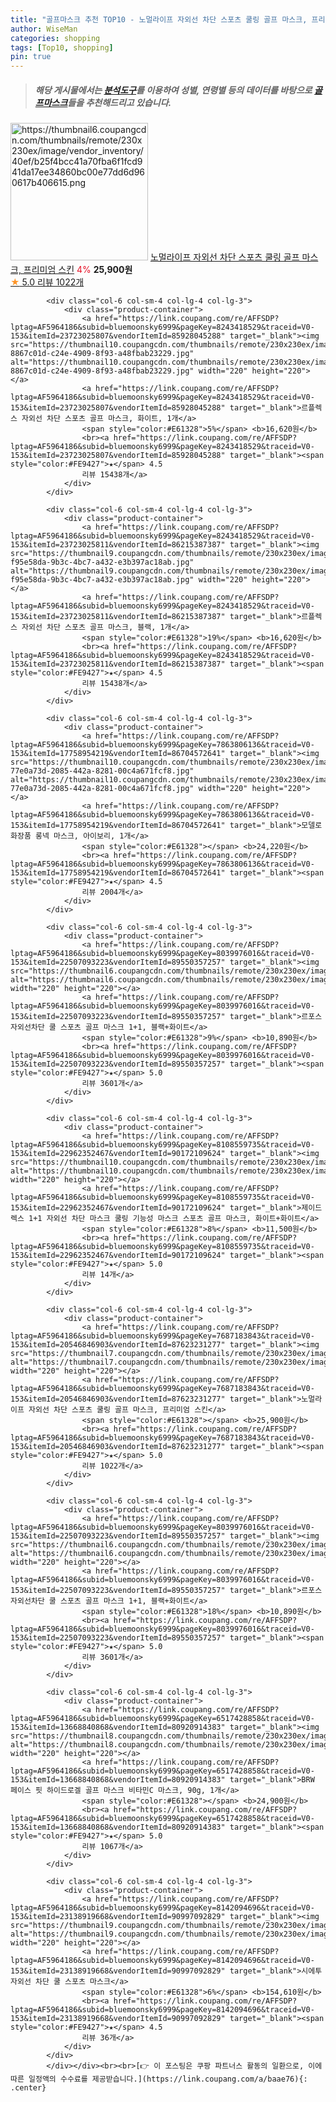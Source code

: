```yaml
---
title: "골프마스크 추천 TOP10 - 노멀라이프 자외선 차단 스포츠 쿨링 골프 마스크, 프리미엄 스킨"
author: WiseMan
categories: shopping
tags: [Top10, shopping]
pin: true
---
```


> ##### 해당 게시물에서는 [**분석도구**](https://itemscout.io/)를 이용하여 **성별**, **연령별** 등의 데이터를 바탕으로 [**골프마스크**](https://link.coupang.com/a/baae76)들을 추천해드리고 있습니다.
<div class="container"><div class="row">
            <div class="col-6 col-sm-4 col-lg-4 col-lg-3">
                <div class="product-container">
                    <a href="https://link.coupang.com/re/AFFSDP?lptag=AF5964186&subid=bluemoonsky6999&pageKey=7687183843&traceid=V0-153&itemId=20546846900&vendorItemId=87623231271" target="_blank"><img src="https://thumbnail6.coupangcdn.com/thumbnails/remote/230x230ex/image/vendor_inventory/40ef/b25f4bcc41a70fba6f1fcd941da17ee34860bc00e77dd6d960617b406615.png" alt="https://thumbnail6.coupangcdn.com/thumbnails/remote/230x230ex/image/vendor_inventory/40ef/b25f4bcc41a70fba6f1fcd941da17ee34860bc00e77dd6d960617b406615.png" width="220" height="220"></a>
                    <a href="https://link.coupang.com/re/AFFSDP?lptag=AF5964186&subid=bluemoonsky6999&pageKey=7687183843&traceid=V0-153&itemId=20546846900&vendorItemId=87623231271" target="_blank">노멀라이프 자외선 차단 스포츠 쿨링 골프 마스크, 프리미엄 스킨</a>
                    <span style="color:#E61328">4%</span> <b>25,900원</b>
                    <br><a href="https://link.coupang.com/re/AFFSDP?lptag=AF5964186&subid=bluemoonsky6999&pageKey=7687183843&traceid=V0-153&itemId=20546846900&vendorItemId=87623231271" target="_blank"><span style="color:#FE9427">★</span> 5.0
                    리뷰 1022개</a>
                </div>
            </div>
            
            <div class="col-6 col-sm-4 col-lg-4 col-lg-3">
                <div class="product-container">
                    <a href="https://link.coupang.com/re/AFFSDP?lptag=AF5964186&subid=bluemoonsky6999&pageKey=8243418529&traceid=V0-153&itemId=23723025807&vendorItemId=85928045288" target="_blank"><img src="https://thumbnail10.coupangcdn.com/thumbnails/remote/230x230ex/image/retail/images/2538940437453-8867c01d-c24e-4909-8f93-a48fbab23229.jpg" alt="https://thumbnail10.coupangcdn.com/thumbnails/remote/230x230ex/image/retail/images/2538940437453-8867c01d-c24e-4909-8f93-a48fbab23229.jpg" width="220" height="220"></a>
                    <a href="https://link.coupang.com/re/AFFSDP?lptag=AF5964186&subid=bluemoonsky6999&pageKey=8243418529&traceid=V0-153&itemId=23723025807&vendorItemId=85928045288" target="_blank">르플렉스 자외선 차단 스포츠 골프 마스크, 화이트, 1개</a>
                    <span style="color:#E61328">5%</span> <b>16,620원</b>
                    <br><a href="https://link.coupang.com/re/AFFSDP?lptag=AF5964186&subid=bluemoonsky6999&pageKey=8243418529&traceid=V0-153&itemId=23723025807&vendorItemId=85928045288" target="_blank"><span style="color:#FE9427">★</span> 4.5
                    리뷰 15438개</a>
                </div>
            </div>
            
            <div class="col-6 col-sm-4 col-lg-4 col-lg-3">
                <div class="product-container">
                    <a href="https://link.coupang.com/re/AFFSDP?lptag=AF5964186&subid=bluemoonsky6999&pageKey=8243418529&traceid=V0-153&itemId=23723025811&vendorItemId=86215387387" target="_blank"><img src="https://thumbnail9.coupangcdn.com/thumbnails/remote/230x230ex/image/retail/images/672397644678262-f95e58da-9b3c-4bc7-a432-e3b397ac18ab.jpg" alt="https://thumbnail9.coupangcdn.com/thumbnails/remote/230x230ex/image/retail/images/672397644678262-f95e58da-9b3c-4bc7-a432-e3b397ac18ab.jpg" width="220" height="220"></a>
                    <a href="https://link.coupang.com/re/AFFSDP?lptag=AF5964186&subid=bluemoonsky6999&pageKey=8243418529&traceid=V0-153&itemId=23723025811&vendorItemId=86215387387" target="_blank">르플렉스 자외선 차단 스포츠 골프 마스크, 블랙, 1개</a>
                    <span style="color:#E61328">19%</span> <b>16,620원</b>
                    <br><a href="https://link.coupang.com/re/AFFSDP?lptag=AF5964186&subid=bluemoonsky6999&pageKey=8243418529&traceid=V0-153&itemId=23723025811&vendorItemId=86215387387" target="_blank"><span style="color:#FE9427">★</span> 4.5
                    리뷰 15438개</a>
                </div>
            </div>
            
            <div class="col-6 col-sm-4 col-lg-4 col-lg-3">
                <div class="product-container">
                    <a href="https://link.coupang.com/re/AFFSDP?lptag=AF5964186&subid=bluemoonsky6999&pageKey=7863806136&traceid=V0-153&itemId=17758954219&vendorItemId=86704572641" target="_blank"><img src="https://thumbnail10.coupangcdn.com/thumbnails/remote/230x230ex/image/retail/images/556007985491523-77e0a73d-2085-442a-8281-00c4a671fcf8.jpg" alt="https://thumbnail10.coupangcdn.com/thumbnails/remote/230x230ex/image/retail/images/556007985491523-77e0a73d-2085-442a-8281-00c4a671fcf8.jpg" width="220" height="220"></a>
                    <a href="https://link.coupang.com/re/AFFSDP?lptag=AF5964186&subid=bluemoonsky6999&pageKey=7863806136&traceid=V0-153&itemId=17758954219&vendorItemId=86704572641" target="_blank">모델로화장품 롱넥 마스크, 아이보리, 1개</a>
                    <span style="color:#E61328"></span> <b>24,220원</b>
                    <br><a href="https://link.coupang.com/re/AFFSDP?lptag=AF5964186&subid=bluemoonsky6999&pageKey=7863806136&traceid=V0-153&itemId=17758954219&vendorItemId=86704572641" target="_blank"><span style="color:#FE9427">★</span> 4.5
                    리뷰 2004개</a>
                </div>
            </div>
            
            <div class="col-6 col-sm-4 col-lg-4 col-lg-3">
                <div class="product-container">
                    <a href="https://link.coupang.com/re/AFFSDP?lptag=AF5964186&subid=bluemoonsky6999&pageKey=8039976016&traceid=V0-153&itemId=22507093223&vendorItemId=89550357257" target="_blank"><img src="https://thumbnail6.coupangcdn.com/thumbnails/remote/230x230ex/image/0820_amir_esrgan_inf80k_batch_0_max3k/7edd/0339bd9912476ff59d4ec9221e685d4ddcd187e5f36de05f92205780390f.jpg" alt="https://thumbnail6.coupangcdn.com/thumbnails/remote/230x230ex/image/0820_amir_esrgan_inf80k_batch_0_max3k/7edd/0339bd9912476ff59d4ec9221e685d4ddcd187e5f36de05f92205780390f.jpg" width="220" height="220"></a>
                    <a href="https://link.coupang.com/re/AFFSDP?lptag=AF5964186&subid=bluemoonsky6999&pageKey=8039976016&traceid=V0-153&itemId=22507093223&vendorItemId=89550357257" target="_blank">르포스 자외선차단 쿨 스포츠 골프 마스크 1+1, 블랙+화이트</a>
                    <span style="color:#E61328">9%</span> <b>10,890원</b>
                    <br><a href="https://link.coupang.com/re/AFFSDP?lptag=AF5964186&subid=bluemoonsky6999&pageKey=8039976016&traceid=V0-153&itemId=22507093223&vendorItemId=89550357257" target="_blank"><span style="color:#FE9427">★</span> 5.0
                    리뷰 3601개</a>
                </div>
            </div>
            
            <div class="col-6 col-sm-4 col-lg-4 col-lg-3">
                <div class="product-container">
                    <a href="https://link.coupang.com/re/AFFSDP?lptag=AF5964186&subid=bluemoonsky6999&pageKey=8108559735&traceid=V0-153&itemId=22962352467&vendorItemId=90172109624" target="_blank"><img src="https://thumbnail10.coupangcdn.com/thumbnails/remote/230x230ex/image/vendor_inventory/19bc/8256c38d2e66ce2ddfee88066bb30b12fcb587c2b92b37b43a40737db0cb.jpg" alt="https://thumbnail10.coupangcdn.com/thumbnails/remote/230x230ex/image/vendor_inventory/19bc/8256c38d2e66ce2ddfee88066bb30b12fcb587c2b92b37b43a40737db0cb.jpg" width="220" height="220"></a>
                    <a href="https://link.coupang.com/re/AFFSDP?lptag=AF5964186&subid=bluemoonsky6999&pageKey=8108559735&traceid=V0-153&itemId=22962352467&vendorItemId=90172109624" target="_blank">제이드렉스 1+1 자외선 차단 마스크 쿨링 기능성 마스크 스포츠 골프 마스크, 화이트+화이트</a>
                    <span style="color:#E61328">8%</span> <b>11,500원</b>
                    <br><a href="https://link.coupang.com/re/AFFSDP?lptag=AF5964186&subid=bluemoonsky6999&pageKey=8108559735&traceid=V0-153&itemId=22962352467&vendorItemId=90172109624" target="_blank"><span style="color:#FE9427">★</span> 5.0
                    리뷰 14개</a>
                </div>
            </div>
            
            <div class="col-6 col-sm-4 col-lg-4 col-lg-3">
                <div class="product-container">
                    <a href="https://link.coupang.com/re/AFFSDP?lptag=AF5964186&subid=bluemoonsky6999&pageKey=7687183843&traceid=V0-153&itemId=20546846903&vendorItemId=87623231277" target="_blank"><img src="https://thumbnail7.coupangcdn.com/thumbnails/remote/230x230ex/image/0820_amir_esrgan_inf80k_batch_7_max3k/67e3/f1cddb54c3f8ff6f7dcda9431473974288e6b49e525bff3c741ca42880d3.png" alt="https://thumbnail7.coupangcdn.com/thumbnails/remote/230x230ex/image/0820_amir_esrgan_inf80k_batch_7_max3k/67e3/f1cddb54c3f8ff6f7dcda9431473974288e6b49e525bff3c741ca42880d3.png" width="220" height="220"></a>
                    <a href="https://link.coupang.com/re/AFFSDP?lptag=AF5964186&subid=bluemoonsky6999&pageKey=7687183843&traceid=V0-153&itemId=20546846903&vendorItemId=87623231277" target="_blank">노멀라이프 자외선 차단 스포츠 쿨링 골프 마스크, 프리미엄 스킨</a>
                    <span style="color:#E61328"></span> <b>25,900원</b>
                    <br><a href="https://link.coupang.com/re/AFFSDP?lptag=AF5964186&subid=bluemoonsky6999&pageKey=7687183843&traceid=V0-153&itemId=20546846903&vendorItemId=87623231277" target="_blank"><span style="color:#FE9427">★</span> 5.0
                    리뷰 1022개</a>
                </div>
            </div>
            
            <div class="col-6 col-sm-4 col-lg-4 col-lg-3">
                <div class="product-container">
                    <a href="https://link.coupang.com/re/AFFSDP?lptag=AF5964186&subid=bluemoonsky6999&pageKey=8039976016&traceid=V0-153&itemId=22507093223&vendorItemId=89550357257" target="_blank"><img src="https://thumbnail6.coupangcdn.com/thumbnails/remote/230x230ex/image/0820_amir_esrgan_inf80k_batch_0_max3k/7edd/0339bd9912476ff59d4ec9221e685d4ddcd187e5f36de05f92205780390f.jpg" alt="https://thumbnail6.coupangcdn.com/thumbnails/remote/230x230ex/image/0820_amir_esrgan_inf80k_batch_0_max3k/7edd/0339bd9912476ff59d4ec9221e685d4ddcd187e5f36de05f92205780390f.jpg" width="220" height="220"></a>
                    <a href="https://link.coupang.com/re/AFFSDP?lptag=AF5964186&subid=bluemoonsky6999&pageKey=8039976016&traceid=V0-153&itemId=22507093223&vendorItemId=89550357257" target="_blank">르포스 자외선차단 쿨 스포츠 골프 마스크 1+1, 블랙+화이트</a>
                    <span style="color:#E61328">18%</span> <b>10,890원</b>
                    <br><a href="https://link.coupang.com/re/AFFSDP?lptag=AF5964186&subid=bluemoonsky6999&pageKey=8039976016&traceid=V0-153&itemId=22507093223&vendorItemId=89550357257" target="_blank"><span style="color:#FE9427">★</span> 5.0
                    리뷰 3601개</a>
                </div>
            </div>
            
            <div class="col-6 col-sm-4 col-lg-4 col-lg-3">
                <div class="product-container">
                    <a href="https://link.coupang.com/re/AFFSDP?lptag=AF5964186&subid=bluemoonsky6999&pageKey=6517428858&traceid=V0-153&itemId=13668840868&vendorItemId=80920914383" target="_blank"><img src="https://thumbnail8.coupangcdn.com/thumbnails/remote/230x230ex/image/vendor_inventory/2034/a8c85cf312f533ee7675a634298b11bfb55a57310d133cfa0e6b43daced1.jpg" alt="https://thumbnail8.coupangcdn.com/thumbnails/remote/230x230ex/image/vendor_inventory/2034/a8c85cf312f533ee7675a634298b11bfb55a57310d133cfa0e6b43daced1.jpg" width="220" height="220"></a>
                    <a href="https://link.coupang.com/re/AFFSDP?lptag=AF5964186&subid=bluemoonsky6999&pageKey=6517428858&traceid=V0-153&itemId=13668840868&vendorItemId=80920914383" target="_blank">BRW 페이스 핏 하이드로겔 골프 마스크 비타민C 마스크, 90g, 1개</a>
                    <span style="color:#E61328"></span> <b>24,900원</b>
                    <br><a href="https://link.coupang.com/re/AFFSDP?lptag=AF5964186&subid=bluemoonsky6999&pageKey=6517428858&traceid=V0-153&itemId=13668840868&vendorItemId=80920914383" target="_blank"><span style="color:#FE9427">★</span> 5.0
                    리뷰 1067개</a>
                </div>
            </div>
            
            <div class="col-6 col-sm-4 col-lg-4 col-lg-3">
                <div class="product-container">
                    <a href="https://link.coupang.com/re/AFFSDP?lptag=AF5964186&subid=bluemoonsky6999&pageKey=8142094696&traceid=V0-153&itemId=23138919668&vendorItemId=90997092829" target="_blank"><img src="https://thumbnail9.coupangcdn.com/thumbnails/remote/230x230ex/image/vendor_inventory/6e5a/134e2150a614a160e7ca5662555d99d9864e55595ab4858d39be0108cde9.jpg" alt="https://thumbnail9.coupangcdn.com/thumbnails/remote/230x230ex/image/vendor_inventory/6e5a/134e2150a614a160e7ca5662555d99d9864e55595ab4858d39be0108cde9.jpg" width="220" height="220"></a>
                    <a href="https://link.coupang.com/re/AFFSDP?lptag=AF5964186&subid=bluemoonsky6999&pageKey=8142094696&traceid=V0-153&itemId=23138919668&vendorItemId=90997092829" target="_blank">시에투 자외선 차단 쿨 스포츠 마스크</a>
                    <span style="color:#E61328">6%</span> <b>154,610원</b>
                    <br><a href="https://link.coupang.com/re/AFFSDP?lptag=AF5964186&subid=bluemoonsky6999&pageKey=8142094696&traceid=V0-153&itemId=23138919668&vendorItemId=90997092829" target="_blank"><span style="color:#FE9427">★</span> 4.5
                    리뷰 36개</a>
                </div>
            </div>
            </div></div><br><br>[👉 이 포스팅은 쿠팡 파트너스 활동의 일환으로, 이에 따른 일정액의 수수료를 제공받습니다.](https://link.coupang.com/a/baae76){: .center}